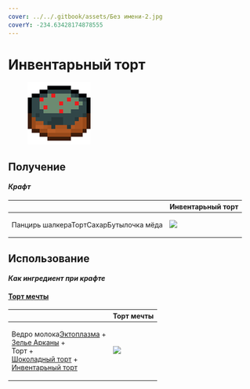 ```yaml
---
cover: ../../.gitbook/assets/Без имени-2.jpg
coverY: -234.63428174878555
---
```


# Инвентарьный торт

<figure><img src="../../.gitbook/assets/inventory_cake_128.png" alt=""><figcaption></figcaption></figure>

## Получение

#### _Крафт_

|                                               |  Инвентарьный торт                             |
| --------------------------------------------- | ---------------------------------------------- |
| <p>Панцирь шалкераТортСахарБутылочка мёда</p> | ![](../../.gitbook/assets/inventory\_cake.png) |

## Использование

#### _Как ингредиент при крафте_

#### [Торт мечты](dream_cake.md)

|                                                                                                                                                                                                                                      |  Торт мечты                                |
| ------------------------------------------------------------------------------------------------------------------------------------------------------------------------------------------------------------------------------------ | ------------------------------------------ |
| <p>Ведро молока<a href="ectoplasm.md">Эктоплазма</a> +<br><a href="weak_arcana_potion.md">Зелье Арканы</a> +<br>Торт +<br><a href="chocolate_cake.md">Шоколадный торт</a> +<br><a href="inventory_cake.md">Инвентарьный торт</a></p> | ![](../../.gitbook/assets/dream\_cake.png) |

